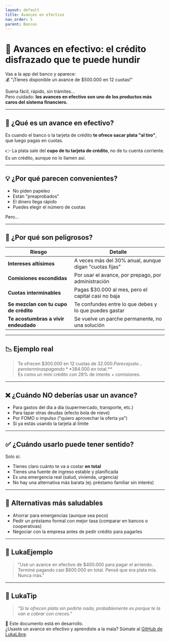 ```yaml
---
layout: default
title: Avances en efectivo
nav_order: 5
parent: Bancos
---
```


# 💸 Avances en efectivo: el crédito disfrazado que te puede hundir

Vas a la app del banco y aparece:  
💰 "¡Tienes disponible un avance de $500.000 en 12 cuotas!"

Suena fácil, rápido, sin trámites…  
Pero cuidado: **los avances en efectivo son uno de los productos más caros del sistema financiero.**

---

## 🧾 ¿Qué es un avance en efectivo?

Es cuando el banco o la tarjeta de crédito **te ofrece sacar plata "al tiro"**, que luego pagas en cuotas.

👉 La plata sale del **cupo de tu tarjeta de crédito**, no de tu cuenta corriente.  
Es un crédito, aunque no lo llamen así.

---

## 💡 ¿Por qué parecen convenientes?

- No piden papeleo
- Están "preaprobados"
- El dinero llega rápido
- Puedes elegir el número de cuotas

Pero…

---

## 🚨 ¿Por qué son peligrosos?

| Riesgo                             | Detalle                                                       |
|-----------------------------------|----------------------------------------------------------------|
| **Intereses altísimos**           | A veces más del 30% anual, aunque digan "cuotas fijas"        |
| **Comisiones escondidas**         | Por usar el avance, por prepago, por administración           |
| **Cuotas interminables**          | Pagas $30.000 al mes, pero el capital casi no baja            |
| **Se mezclan con tu cupo de crédito** | Te confundes entre lo que debes y lo que puedes gastar     |
| **Te acostumbras a vivir endeudado** | Se vuelve un parche permanente, no una solución               |

---

## 📉 Ejemplo real

> Te ofrecen $300.000 en 12 cuotas de $32.000.  
> Parece justo… pero terminas pagando **$384.000 en total.**  
> Es como un mini crédito con 28% de interés + comisiones.

---

## ❌ ¿Cuándo **NO** deberías usar un avance?

- Para gastos del día a día (supermercado, transporte, etc.)
- Para tapar otras deudas (efecto bola de nieve)
- Por FOMO o impulso ("quiero aprovechar la oferta ya")
- Si ya estás usando la tarjeta al límite

---

## ✅ ¿Cuándo usarlo puede tener sentido?

Solo si:

- Tienes claro cuánto te va a costar **en total**
- Tienes una fuente de ingreso estable y planificada
- Es una emergencia real (salud, vivienda, urgencia)
- No hay una alternativa más barata (ej: préstamo familiar sin interés)

---

## 🧠 Alternativas más saludables

- Ahorrar para emergencias (aunque sea poco)
- Pedir un préstamo formal con mejor tasa (comparar en bancos o cooperativas)
- Negociar con la empresa antes de pedir crédito para pagarles

---

## 💬 LukaEjemplo

> "Usé un avance en efectivo de $400.000 para pagar el arriendo.  
> Terminé pagando casi $600.000 en total. Pensé que era plata mía. Nunca más."

---

## 🧠 LukaTip

> *"Si te ofrecen plata sin pedirte nada, probablemente es porque te la van a cobrar con creces."*

📌 Este documento está en desarrollo.  
¿Usaste un avance en efectivo y aprendiste a la mala? Súmate al [GitHub de LukaLibre](https://github.com/tuusuario/lukalibre).
